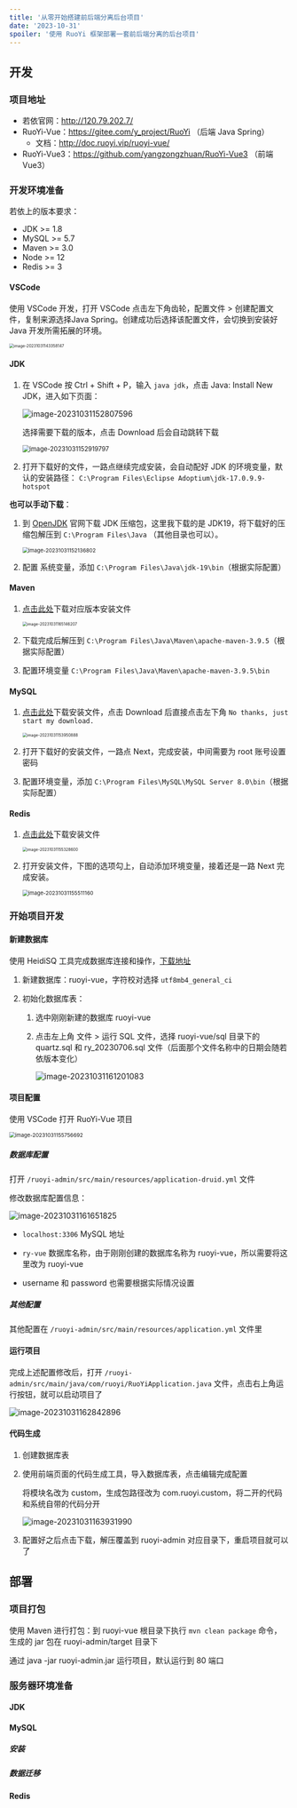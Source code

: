 ```yaml
---
title: '从零开始搭建前后端分离后台项目'
date: '2023-10-31'
spoiler: '使用 RuoYi 框架部署一套前后端分离的后台项目'
---
```


## 开发

### 项目地址

- 若依官网：http://120.79.202.7/
- RuoYi-Vue：https://gitee.com/y_project/RuoYi （后端 Java Spring）
  - 文档：http://doc.ruoyi.vip/ruoyi-vue/
- RuoYi-Vue3：https://github.com/yangzongzhuan/RuoYi-Vue3 （前端 Vue3）

### 开发环境准备

若依上的版本要求：

- JDK >= 1.8
- MySQL >= 5.7
- Maven >= 3.0
- Node >= 12
- Redis >= 3

#### VSCode

使用 VSCode 开发，打开 VSCode 点击左下角齿轮，配置文件 > 创建配置文件，复制来源选择Java Spring。创建成功后选择该配置文件，会切换到安装好 Java 开发所需拓展的环境。

<img src="assets/image-20231031143358147.png" alt="image-20231031143358147" style="zoom:50%;" />

#### JDK

1. 在  VSCode 按 Ctrl + Shift  + P，输入 `java jdk`，点击 Java: Install New JDK，进入如下页面：

   ![image-20231031152807596](assets/image-20231031152807596.png)

   选择需要下载的版本，点击 Download 后会自动跳转下载

   <img src="assets/image-20231031152919797.png" alt="image-20231031152919797" style="zoom:80%;" />

2. 打开下载好的文件，一路点继续完成安装，会自动配好 JDK 的环境变量，默认的安装路径： `C:\Program Files\Eclipse Adoptium\jdk-17.0.9.9-hotspot`



**也可以手动下载**：

1. 到 [OpenJDK](https://jdk.java.net/archive/) 官网下载 JDK 压缩包，这里我下载的是 JDK19，将下载好的压缩包解压到 `C:\Program Files\Java` （其他目录也可以）。

   <img src="assets/image-20231031152136802.png" alt="image-20231031152136802" style="zoom: 67%;" />

2. 配置 系统变量，添加 `C:\Program Files\Java\jdk-19\bin`（根据实际配置）

#### Maven

1. [点击此处](http://maven.apache.org/download.cgi)下载对应版本安装文件

   <img src="assets/image-20231031165146207.png" alt="image-20231031165146207" style="zoom:50%;" />

2. 下载完成后解压到 `C:\Program Files\Java\Maven\apache-maven-3.9.5`（根据实际配置）

3. 配置环境变量 `C:\Program Files\Java\Maven\apache-maven-3.9.5\bin`

#### MySQL

1. [点击此处](https://dev.mysql.com/downloads/mysql/)下载安装文件，点击 Download 后直接点击左下角 `No thanks, just start my download.`

   <img src="assets/image-20231031153950888.png" alt="image-20231031153950888" style="zoom:50%;" />

2. 打开下载好的安装文件，一路点 Next，完成安装，中间需要为 root 账号设置密码

3. 配置环境变量，添加 `C:\Program Files\MySQL\MySQL Server 8.0\bin`（根据实际配置）

#### Redis

1. [点击此处](https://github.com/tporadowski/redis/releases)下载安装文件

   <img src="assets/image-20231031155328600.png" alt="image-20231031155328600" style="zoom:50%;" />

2. 打开安装文件，下图的选项勾上，自动添加环境变量，接着还是一路 Next 完成安装。

   <img src="assets/image-20231031155511160.png" alt="image-20231031155511160" style="zoom: 67%;" />

### 开始项目开发

#### 新建数据库

使用 HeidiSQ 工具完成数据库连接和操作，[下载地址](https://www.heidisql.com/download.php?download=installer#google_vignette)

1. 新建数据库：ruoyi-vue，字符校对选择 `utf8mb4_general_ci`

2. 初始化数据库表：

   1. 选中刚刚新建的数据库 ruoyi-vue

   2. 点击左上角 文件 > 运行 SQL 文件，选择 ruoyi-vue/sql 目录下的 quartz.sql 和 ry_20230706.sql 文件（后面那个文件名称中的日期会随若依版本变化）

      ![image-20231031161201083](assets/image-20231031161201083.png)

#### 项目配置

使用 VSCode 打开 RuoYi-Vue 项目

<img src="assets/image-20231031155756692.png" alt="image-20231031155756692" style="zoom: 67%;" />

##### 数据库配置

打开 `/ruoyi-admin/src/main/resources/application-druid.yml` 文件

修改数据库配置信息：

![image-20231031161651825](assets/image-20231031161651825.png)

- `localhost:3306` MySQL 地址

- `ry-vue` 数据库名称，由于刚刚创建的数据库名称为 ruoyi-vue，所以需要将这里改为 ruoyi-vue
- username 和 password 也需要根据实际情况设置

##### 其他配置

其他配置在 `/ruoyi-admin/src/main/resources/application.yml` 文件里

#### 运行项目

完成上述配置修改后，打开 `/ruoyi-admin/src/main/java/com/ruoyi/RuoYiApplication.java` 文件，点击右上角运行按钮，就可以启动项目了

![image-20231031162842896](assets/image-20231031162842896.png)

#### 代码生成

1. 创建数据库表

2. 使用前端页面的代码生成工具，导入数据库表，点击编辑完成配置

   将模块名改为 custom，生成包路径改为 com.ruoyi.custom，将二开的代码和系统自带的代码分开

   ![image-20231031163931990](assets/image-20231031163931990.png)

3. 配置好之后点击下载，解压覆盖到 ruoyi-admin 对应目录下，重启项目就可以了

## 部署

### 项目打包

使用 Maven 进行打包：到 ruoyi-vue 根目录下执行 `mvn clean package` 命令，生成的 jar 包在 ruoyi-admin/target 目录下

通过 java -jar ruoyi-admin.jar 运行项目，默认运行到 80 端口

### 服务器环境准备

#### JDK

#### MySQL

##### 安装

##### 数据迁移

#### Redis
